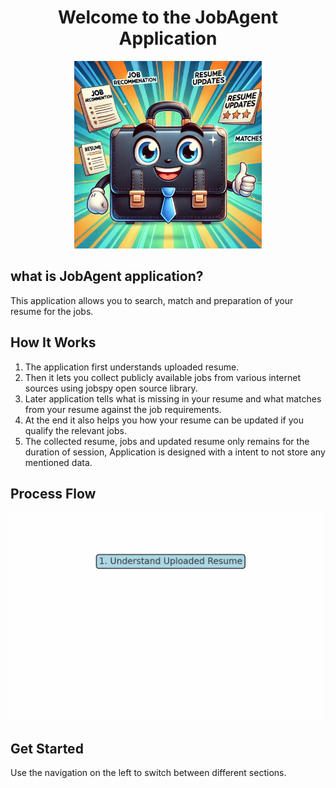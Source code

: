 <h1 align="center">Welcome to the JobAgent Application</h1>

<p align="center">
  <img src="app_image.png" alt="Process Flow Animation" width="300">
</p>

## what is JobAgent application?
This application allows you to search, match and preparation of your resume for the jobs.

## How It Works

1. The application first understands uploaded resume.
2. Then it lets you collect publicly available jobs from various internet sources using jobspy open source library.
3. Later application tells what is missing in your resume and what matches from your resume against the job requirements.
4. At the end it also helps you how your resume can be updated if you qualify the relevant jobs.
5. The collected resume, jobs and updated resume only remains for the duration of session, Application is designed with a intent to not store any mentioned data.


## Process Flow

<img src="flowchart.gif" alt="Process Flow Animation" width="500">

## Get Started

Use the navigation on the left to switch between different sections.
